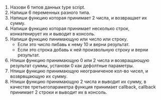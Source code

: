 1. Назови 6 типов данных type script.
2. Напиши 6 переменных разного типа.
3. Напиши функцию которая принимает 2 числа, и возвращает их сумму.
4. Напиши функцию которая принимает несколько строк, конкатенирует их и выводит в консоль.
5. Напиши функцию пинимающую или число или строку. 
	- Если это число пибавь к нему 10 и верни результат.
	- Если это строка добавь к ней произвольную строку и верни результат.
6. Нпиши функцию принимающую 0 или 2 числа и возвращающую результат суммы, установи 0 как дефолтные параметры.
8. Нпиши функцию принимающую неограниченое кол-во чисел, и возврвщающую их сумму.
9. Нпиши функцию принимающую 2 числа и выводит их сумму, в качестве третьегопараметра функция принимает callback, callback принимает 2 строки и выводит их в консоль.